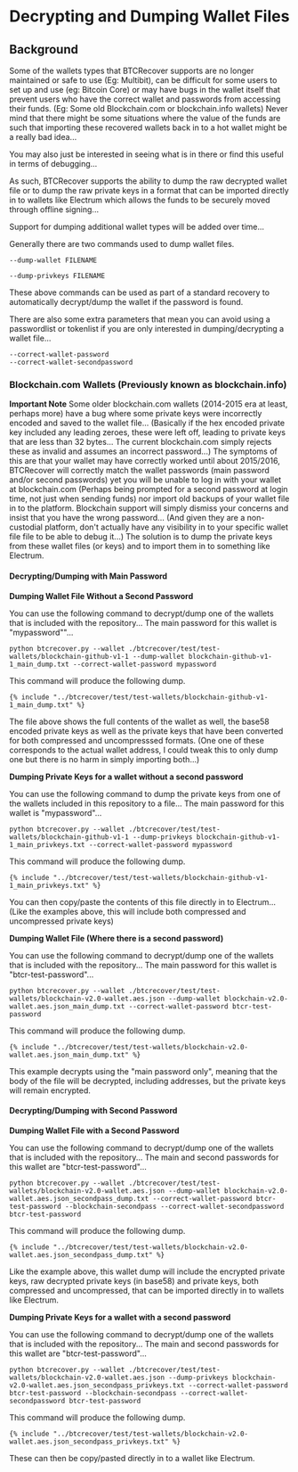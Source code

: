 # Decrypting and Dumping Wallet Files

## Background
Some of the wallets types that BTCRecover supports are no longer maintained or safe to use (Eg: Multibit), can be difficult for some users to set up and use (eg: Bitcoin Core) or may have bugs in the wallet itself that prevent users who have the correct wallet and passwords from accessing their funds. (Eg: Some old Blockchain.com or blockchain.info wallets) Never mind that there might be some situations where the value of the funds are such that importing these recovered wallets back in to a hot wallet might be a really bad idea...

You may also just be interested in seeing what is in there or find this useful in terms of debugging...

As such, BTCRecover supports the ability to dump the raw decrypted wallet file or to dump the raw private keys in a format that can be imported directly in to wallets like Electrum which allows the funds to be securely moved through offline signing...

Support for dumping additional wallet types will be added over time...

Generally there are two commands used to dump wallet files.

    --dump-wallet FILENAME

    --dump-privkeys FILENAME

These above commands can be used as part of a standard recovery to automatically decrypt/dump the wallet if the password is found. 

There are also some extra parameters that mean you can avoid using a passwordlist or tokenlist if you are only interested in dumping/decrypting a wallet file...

    --correct-wallet-password
    --correct-wallet-secondpassword

### Blockchain.com Wallets (Previously known as blockchain.info)

**Important Note**
Some older blockchain.com wallets (2014-2015 era at least, perhaps more) have a bug where some private keys were incorrectly encoded and saved to the wallet file... (Basically if the hex encoded private key included any leading zeroes, these were left off, leading to private keys that are less than 32 bytes... The current blockchain.com simply rejects these as invalid and assumes an incorrect password...) The symptoms of this are that your wallet may have correctly worked until about 2015/2016, BTCRecover will correctly match the wallet passwords (main password and/or second passwords) yet you will be unable to log in with your wallet at blockchain.com (Perhaps being prompted for a second password at login time, not just when sending funds) nor import old backups of your wallet file in to the platform. Blockchain support will simply dismiss your concerns and insist that you have the wrong password... (And given they are a non-custodial platform, don't actually have any visibility in to your specific wallet file file to be able to debug it...) The solution is to dump the private keys from these wallet files (or keys) and to import them in to something like Electrum.

#### Decrypting/Dumping with Main Password
**Dumping Wallet File Without a Second Password**

You can use the following command to decrypt/dump one of the wallets that is included with the repository... The main password for this wallet is "mypassword""...

    python btcrecover.py --wallet ./btcrecover/test/test-wallets/blockchain-github-v1-1 --dump-wallet blockchain-github-v1-1_main_dump.txt --correct-wallet-password mypassword

This command will produce the following dump.

``` linenums="1"
{% include "../btcrecover/test/test-wallets/blockchain-github-v1-1_main_dump.txt" %}
```

The file above shows the full contents of the wallet as well, the base58 encoded private keys as well as the private keys that have been converted for both compressed and uncompresssed formats. (One one of these corresponds to the actual wallet address, I could tweak this to only dump one but there is no harm in simply importing both...)

**Dumping Private Keys for a wallet without a second password**

You can use the following command to dump the private keys from one of the wallets included in this repository to a file... The main password for this wallet is "mypassword"...

    python btcrecover.py --wallet ./btcrecover/test/test-wallets/blockchain-github-v1-1 --dump-privkeys blockchain-github-v1-1_main_privkeys.txt --correct-wallet-password mypassword

This command will produce the following dump.

``` linenums="1"
{% include "../btcrecover/test/test-wallets/blockchain-github-v1-1_main_privkeys.txt" %}
```

You can then copy/paste the contents of this file directly in to Electrum... (Like the examples above, this will include both compressed and uncompressed private keys)

**Dumping Wallet File (Where there is a second password)**

You can use the following command to decrypt/dump one of the wallets that is included with the repository... The main password for this wallet is "btcr-test-password"...

    python btcrecover.py --wallet ./btcrecover/test/test-wallets/blockchain-v2.0-wallet.aes.json --dump-wallet blockchain-v2.0-wallet.aes.json_main_dump.txt --correct-wallet-password btcr-test-password
    
This command will produce the following dump.

``` linenums="1"
{% include "../btcrecover/test/test-wallets/blockchain-v2.0-wallet.aes.json_main_dump.txt" %}
```

This example decrypts using the "main password only", meaning that the body of the file will be decrypted, including addresses, but the private keys will remain encrypted.


#### Decrypting/Dumping with Second Password
**Dumping Wallet File with a Second Password**

You can use the following command to decrypt/dump one of the wallets that is included with the repository... The main and second passwords for this wallet are "btcr-test-password"...

    python btcrecover.py --wallet ./btcrecover/test/test-wallets/blockchain-v2.0-wallet.aes.json --dump-wallet blockchain-v2.0-wallet.aes.json_secondpass_dump.txt --correct-wallet-password btcr-test-password --blockchain-secondpass --correct-wallet-secondpassword btcr-test-password

This command will produce the following dump.

``` linenums="1"
{% include "../btcrecover/test/test-wallets/blockchain-v2.0-wallet.aes.json_secondpass_dump.txt" %}
```

Like the example above, this wallet dump will include the encrypted private keys, raw decrypted private keys (in base58) and private keys, both compressed and uncompressed, that can be imported directly in to wallets like Electrum.

**Dumping Private Keys for a wallet with a second password**

You can use the following command to decrypt/dump one of the wallets that is included with the repository... The main and second passwords for this wallet are "btcr-test-password"...

    python btcrecover.py --wallet ./btcrecover/test/test-wallets/blockchain-v2.0-wallet.aes.json --dump-privkeys blockchain-v2.0-wallet.aes.json_secondpass_privkeys.txt --correct-wallet-password btcr-test-password --blockchain-secondpass --correct-wallet-secondpassword btcr-test-password
    
This command will produce the following dump.
    
``` linenums="1"
{% include "../btcrecover/test/test-wallets/blockchain-v2.0-wallet.aes.json_secondpass_privkeys.txt" %}
```

These can then be copy/pasted directly in to a wallet like Electrum.
